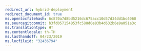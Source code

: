 ```yaml
---
redirect_url: hybrid-deployment
redirect_document_id: true
ms.openlocfilehash: 6c870a7d8bd5216dc675acc10d57d34dd1bc4068
ms.sourcegitcommit: b3fd057154853fc588d0e83b4d632b6e9a051a3c
ms.translationtype: HT
ms.contentlocale: th-TH
ms.lasthandoff: 04/23/2019
ms.locfileid: "32436794"
---
```


